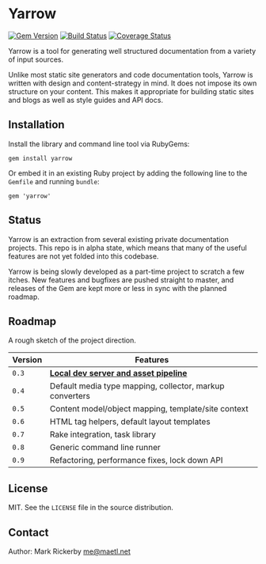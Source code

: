 Yarrow
======

[![Gem Version](http://img.shields.io/gem/v/yarrow.svg)][gem]
[![Build Status](http://img.shields.io/github/workflow/status/:user/maetl/yarrow/workflow)][github]
[![Coverage Status](http://img.shields.io/coveralls/maetl/yarrow.svg)][coveralls]

[gem]: https://rubygems.org/gems/yarrow
[github]: https://github.com/maetl/yarrow
[coveralls]: https://coveralls.io/r/maetl/yarrow

Yarrow is a tool for generating well structured documentation from a variety of input sources.

Unlike most static site generators and code documentation tools, Yarrow is written with design and content-strategy in mind. It does not impose its own structure on your content. This makes it appropriate for building static sites and blogs as well as style guides and API docs.

Installation
------------

Install the library and command line tool via RubyGems:

```
gem install yarrow
```

Or embed it in an existing Ruby project by adding the following line to the `Gemfile` and running `bundle`:

```
gem 'yarrow'
```

Status
------

Yarrow is an extraction from several existing private documentation projects. This repo is in alpha state, which means that many of the useful features are not yet folded into this codebase.

Yarrow is being slowly developed as a part-time project to scratch a few itches. New features and bugfixes are pushed straight to master, and releases of the Gem are kept more or less in sync with the planned roadmap.

Roadmap
-------

A rough sketch of the project direction.

| Version | Features |
|---------|----------|
| `0.3`   | **[Local dev server and asset pipeline](https://github.com/maetl/yarrow/issues/48)** |
| `0.4`   | Default media type mapping, collector, markup converters |
| `0.5`   | Content model/object mapping, template/site context |
| `0.6`   | HTML tag helpers, default layout templates |
| `0.7`   | Rake integration, task library |
| `0.8`   | Generic command line runner |
| `0.9`   | Refactoring, performance fixes, lock down API |

License
-------

MIT. See the `LICENSE` file in the source distribution.

Contact
-------

Author: Mark Rickerby <me@maetl.net>
